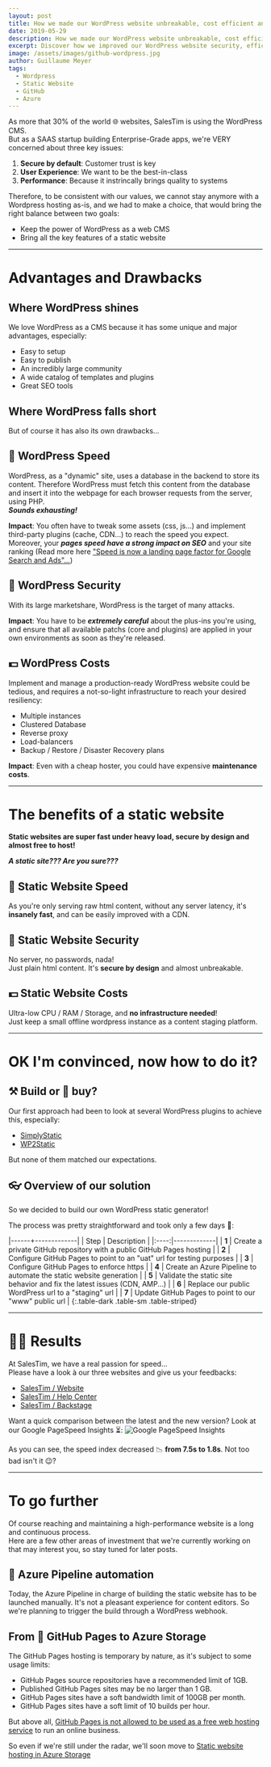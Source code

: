```yaml
---
layout: post
title: How we made our WordPress website unbreakable, cost efficient and 400% faster
date: 2019-05-29
description: How we made our WordPress website unbreakable, cost efficient and 400% faster
excerpt: Discover how we improved our WordPress website security, efficiency and speed by building a Static Site Generator for GitHub Pages
image: /assets/images/github-wordpress.jpg
author: Guillaume Meyer
tags:
  - Wordpress
  - Static Website
  - GitHub
  - Azure
---
```

As more that 30% of the world 🌐 websites, SalesTim is using the WordPress CMS.  
But as a SAAS startup building Enterprise-Grade apps, we're VERY concerned about three key issues:
1. **Secure by default**: Customer trust is key
2. **User Experience**: We want to be the best-in-class
3. **Performance**: Because it instrincally brings quality to systems

Therefore, to be consistent with our values, we cannot stay anymore with a Wordpress hosting as-is, and we had to make a choice, that would bring the right balance between two goals:
* Keep the power of WordPress as a web CMS
* Bring all the key features of a static website

___

# Advantages and Drawbacks

## Where WordPress shines

We love WordPress as a CMS because it has some unique and major advantages, especially:
* Easy to setup
* Easy to publish
* An incredibly large community
* A wide catalog of templates and plugins
* Great SEO tools

## Where WordPress falls short

But of course it has also its own drawbacks...

## 🚄 WordPress Speed

WordPress, as a "dynamic" site, uses a database in the backend to store its content. Therefore WordPress must fetch this content from the database and insert it into the webpage for each browser requests from the server, using PHP.  
***Sounds exhausting!***

**Impact**: You often have to tweak some assets (css, js...) and implement third-party plugins (cache, CDN...) to reach the speed you expect.
Moreover, your ***pages speed have a strong impact on SEO*** and your site ranking (Read more here ["Speed is now a landing page factor for Google Search and Ads"...](https://developers.google.com/web/updates/2018/07/search-ads-speed))

## 🔐 WordPress Security
With its large marketshare, WordPress is the target of many attacks.

**Impact**: You have to be ***extremely careful*** about the plus-ins you're using, and ensure that all available patchs (core and plugins) are applied in your own environments as soon as they're released.

## 💵 WordPress Costs
Implement and manage a production-ready WordPress website could be tedious, and requires a not-so-light infrastructure to reach your desired resiliency:
* Multiple instances
* Clustered Database
* Reverse proxy
* Load-balancers
* Backup / Restore / Disaster Recovery plans

**Impact**: Even with a cheap hoster, you could have expensive **maintenance costs**.

___

# The benefits of a static website

**Static websites are super fast under heavy load, secure by design and almost free to host!**

***A static site??? Are you sure???***

## 🚄 Static Website Speed
As you're only serving raw html content, without any server latency, it's **insanely fast**, and can be easily improved with a CDN.

## 🔐 Static Website Security
No server, no passwords, nada!  
Just plain html content. It's **secure by design** and almost unbreakable.

## 💵 Static Website Costs
Ultra-low CPU / RAM / Storage, and **no infrastructure needed**!  
Just keep a small offline wordpress instance as a content staging platform.

___

# OK I'm convinced, now how to do it?

## ⚒ Build or 💸 buy?

Our first approach had been to look at several WordPress plugins to achieve this, especially:
* [SimplyStatic](https://www.simplystatic.co/)
* [WP2Static](https://wp2static.com/)

But none of them matched our expectations.

## 👓 Overview of our solution

So we decided to build our own WordPress static generator!

The process was pretty straightforward and took only a few days 📅:

|------+-------------|
| Step | Description |
|:----:|-------------|
| **1** | Create a private GitHub repository with a public GitHub Pages hosting |
| **2** | Configure GitHub Pages to point to an "uat" url for testing purposes |
| **3** | Configure GitHub Pages to enforce https |
| **4** | Create an Azure Pipeline to automate the static website generation |
| **5** | Validate the static site behavior and fix the latest issues (CDN, AMP...) |
| **6** | Replace our public WordPress url to a "staging" url |
| **7** | Update GitHub Pages to point to our "www" public url |
{:.table-dark .table-sm .table-striped}

___

# 🙌🏼 Results

At SalesTim, we have a real passion for speed...  
Please have a look à our three websites and give us your feedbacks:
* [SalesTim / Website](https://www.salestim.com)
* [SalesTim / Help Center](https://help.salestim.com)
* [SalesTim / Backstage](https://backstage.salestim.com)

Want a quick comparison between the latest and the new version?
Look at our Google PageSpeed Insights ⏳:
![Google PageSpeed Insights](/assets/images/PageSpeedInsights.png)

As you can see, the speed index decreased 📉 **from 7.5s to 1.8s**. Not too bad isn't it 😉?

___

# To go further

Of course reaching and maintaining a high-performance website is a long and continuous process.  
Here are a few other areas of investment that we're currently working on that may interest you, so stay tuned for later posts.

## 🚀 Azure Pipeline automation
Today, the Azure Pipeline in charge of building the static website has to be launched manually. It's not a pleasant experience for content editors. 
So we're planning to trigger the build through a WordPress webhook.

## From 🐙 GitHub Pages to Azure Storage

The GitHub Pages hosting is temporary by nature, as it's subject to some usage limits:
* GitHub Pages source repositories have a recommended limit of 1GB.
* Published GitHub Pages sites may be no larger than 1 GB.
* GitHub Pages sites have a soft bandwidth limit of 100GB per month.
* GitHub Pages sites have a soft limit of 10 builds per hour.

But above all, [GitHub Pages is not allowed to be used as a free web hosting service](https://help.github.com/en/articles/what-is-github-pages) to run an online business.

So even if we're still under the radar, we'll soon move to [Static website hosting in Azure Storage](https://docs.microsoft.com/en-us/azure/storage/blobs/storage-blob-static-website)
